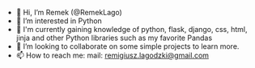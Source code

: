 - 👋 Hi, I’m Remek (@RemekLago)
- 👀 I’m interested in Python
- 🌱 I'm currently gaining knowledge of python, flask, django, css, html, jinja and other Python libraries such as my favorite Pandas  
- 💞️ I’m looking to collaborate on some simple projects to learn more.
- 📫 How to reach me: mail: remigiusz.lagodzki@gmail.com

<!---
RemekLago/RemekLago is a ✨ special ✨ repository because its `README.md` (this file) appears on your GitHub profile.
You can click the Preview link to take a look at your changes.
--->
